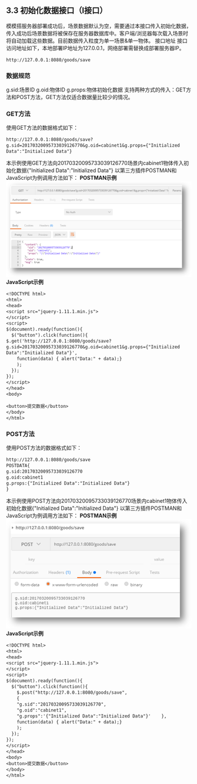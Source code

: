 ## 3.3 	初始化数据接口（I接口）
模模搭服务器部署成功后，场景数据默认为空，需要通过本接口传入初始化数据，传入成功后场景数据将被保存在服务器数据库中。客户端/浏览器每次载入场景时将自动加载这些数据。目前数据传入粒度为单一场景&单一物体。
接口地址
接口访问地址如下，本地部署IP地址为127.0.0.1，网络部署需替换成部署服务器IP。


```
http://127.0.0.1:8080/goods/save
```


### 数据规范
g.sid:场景ID
g.oid:物体ID
g.props:物体初始化数据
支持两种方式的传入：GET方法和POST方法，GET方法仅适合数据量比较少的情况。
### GET方法
使用GET方法的数据格式如下：


```
http://127.0.0.1:8080/goods/save?g.sid=20170320095733039126770&g.oid=cabinet1&g.props={"Initialized Data":"Initialized Data"}
```


本示例使用GET方法向20170320095733039126770场景内cabinet1物体传入初始化数据{"Initialized Data":"Initialized Data"}
以第三方插件POSTMAN和JavaScript为例调用方法如下：
**POSTMAN示例**
![](/image/image003.png) 
**JavaScript示例**


```
<!DOCTYPE html>
<html>
<head>
<script src="jquery-1.11.1.min.js">
</script>
<script>
$(document).ready(function(){
  $("button").click(function(){
$.get('http://127.0.0.1:8080/goods/save?g.sid=20170320095733039126770&g.oid=cabinet1&g.props={"Initialized Data":"Initialized Data"}',
    function(data) { alert("Data:" + data);}
	);
  });
});
</script>
</head>
<body>

<button>提交数据</button>
</body>
</html>
```


### POST方法
使用POST方法的数据格式如下：


```
http://127.0.0.1:8080/goods/save
POSTDATA{
g.sid:20170320095733039126770
g.oid:cabinet1
g.props:{"Initialized Data":"Initialized Data"}
}
```


本示例使用POST方法向20170320095733039126770场景内cabinet1物体传入初始化数据{"Initialized Data":"Initialized Data"}
以第三方插件POSTMAN和JavaScript为例调用方法如下：
**POSTMAN示例**
![](/image/image005.png) 
**JavaScript示例**


```
<!DOCTYPE html>
<html>
<head>
<script src="jquery-1.11.1.min.js">
</script>
<script>
$(document).ready(function(){
  $("button").click(function(){
    $.post("http://127.0.0.1:8080/goods/save",
    {
    "g.sid":"20170320095733039126770",
    "g.oid":"cabinet1",
    "g.props":'{"Initialized Data":"Initialized Data"}'    },
    function(data) { alert("Data:" + data);}
	);
  });
});
</script>
</head>
<body>
<button>提交数据</button>
</body>
</html>

```

